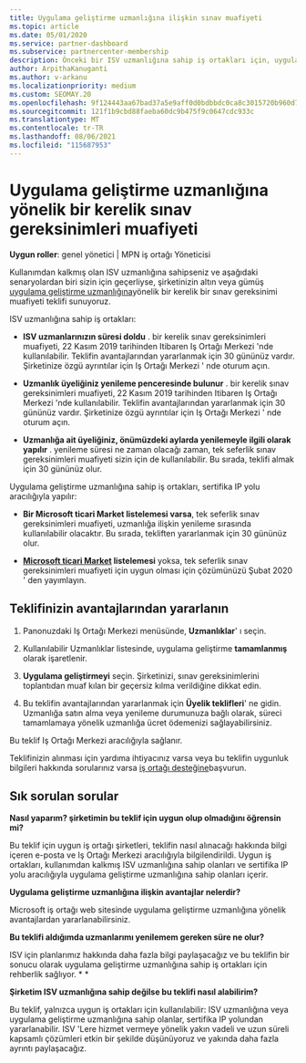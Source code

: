 ```yaml
---
title: Uygulama geliştirme uzmanlığına ilişkin sınav muafiyeti
ms.topic: article
ms.date: 05/01/2020
ms.service: partner-dashboard
ms.subservice: partnercenter-membership
description: Önceki bir ISV uzmanlığına sahip iş ortakları için, uygulama geliştirme uzmanlığına yönelik bir kerelik bir sınav gereksinimi muafiyeti kazanalma hakkında bilgi edinin
author: ArpithaKanuganti
ms.author: v-arkanu
ms.localizationpriority: medium
ms.custom: SEOMAY.20
ms.openlocfilehash: 9f124443aa67bad37a5e9aff0d0bdbbdc0ca8c3015720b960d7b18dd6ce4cbc4
ms.sourcegitcommit: 121f1b9cbd88faeba60dc9b475f9c0647cdc933c
ms.translationtype: MT
ms.contentlocale: tr-TR
ms.lasthandoff: 08/06/2021
ms.locfileid: "115687953"
---
```

# <a name="one-time-exam-requirements-exemption-for-the-application-development-competency"></a>Uygulama geliştirme uzmanlığına yönelik bir kerelik sınav gereksinimleri muafiyeti

**Uygun roller**: genel yönetici | MPN iş ortağı Yöneticisi

Kullanımdan kalkmış olan ISV uzmanlığına sahipseniz ve aşağıdaki senaryolardan biri sizin için geçerliyse, şirketinizin altın veya gümüş [uygulama geliştirme uzmanlığına](https://partner.microsoft.com/membership/application-development-competency)yönelik bir kerelik bir sınav gereksinimi muafiyeti teklifi sunuyoruz. 

ISV uzmanlığına sahip iş ortakları:

- **ISV uzmanlarınızın süresi doldu** . bir kerelik sınav gereksinimleri muafiyeti, 22 Kasım 2019 tarihinden Itibaren Iş Ortağı Merkezi 'nde kullanılabilir. Teklifin avantajlarından yararlanmak için 30 gününüz vardır. Şirketinize özgü ayrıntılar için Iş Ortağı Merkezi ' nde oturum açın.

- **Uzmanlık üyeliğiniz yenileme penceresinde bulunur** . bir kerelik sınav gereksinimleri muafiyeti, 22 Kasım 2019 tarihinden Itibaren Iş Ortağı Merkezi 'nde kullanılabilir. Teklifin avantajlarından yararlanmak için 30 gününüz vardır. Şirketinize özgü ayrıntılar için Iş Ortağı Merkezi ' nde oturum açın.

- **Uzmanlığa ait üyeliğiniz, önümüzdeki aylarda yenilemeyle ilgili olarak yapılır** . yenileme süresi ne zaman olacağı zaman, tek seferlik sınav gereksinimleri muafiyeti sizin için de kullanılabilir. Bu sırada, teklifi almak için 30 gününüz olur.

Uygulama geliştirme uzmanlığına sahip iş ortakları, sertifika IP yolu aracılığıyla yapılır:

- **Bir Microsoft ticari Market listelemesi varsa**, tek seferlik sınav gereksinimleri muafiyeti, uzmanlığa ilişkin yenileme sırasında kullanılabilir olacaktır. Bu sırada, tekliften yararlanmak için 30 gününüz olur.

- **[Microsoft ticari Market](https://azure.microsoft.com/overview/commercial-marketplace/) listelemesi** yoksa, tek seferlik sınav gereksinimleri muafiyeti için uygun olması için çözümünüzü Şubat 2020 ' den yayımlayın.

## <a name="how-to-take-advantage-of-your-offer"></a>Teklifinizin avantajlarından yararlanın

1. Panonuzdaki Iş Ortağı Merkezi menüsünde, **Uzmanlıklar**' ı seçin.
2. Kullanılabilir Uzmanlıklar listesinde, uygulama geliştirme **tamamlanmış** olarak işaretlenir.

3. **Uygulama geliştirmeyi** seçin. Şirketinizi, sınav gereksinimlerini toplantıdan muaf kılan bir geçersiz kılma verildiğine dikkat edin. 

4. Bu teklifin avantajlarından yararlanmak için **Üyelik teklifleri**' ne gidin. Uzmanlığa satın alma veya yenileme durumunuza bağlı olarak, süreci tamamlamaya yönelik uzmanlığa ücret ödemenizi sağlayabilirsiniz. 

Bu teklif Iş Ortağı Merkezi aracılığıyla sağlanır.

Teklifinizin alınması için yardıma ihtiyacınız varsa veya bu teklifin uygunluk bilgileri hakkında sorularınız varsa [iş ortağı desteğine](https://partner.microsoft.com/Support)başvurun. 

## <a name="frequently-asked-questions"></a>Sık sorulan sorular

**Nasıl yaparım? şirketimin bu teklif için uygun olup olmadığını öğrensin mi?**

Bu teklif için uygun iş ortağı şirketleri, teklifin nasıl alınacağı hakkında bilgi içeren e-posta ve Iş Ortağı Merkezi aracılığıyla bilgilendirildi. Uygun iş ortakları, kullanımdan kalkmış ISV uzmanlığına sahip olanları ve sertifika IP yolu aracılığıyla uygulama geliştirme uzmanlığına sahip olanları içerir. 

**Uygulama geliştirme uzmanlığına ilişkin avantajlar nelerdir?**

Microsoft iş ortağı web sitesinde uygulama geliştirme uzmanlığına yönelik avantajlardan yararlanabilirsiniz. 

**Bu teklifi aldığımda uzmanlarımı yenilemem gereken süre ne olur?** 

ISV için planlarımız hakkında daha fazla bilgi paylaşacağız ve bu teklifin bir sonucu olarak uygulama geliştirme uzmanlığına sahip iş ortakları için rehberlik sağlıyor. * *  

**Şirketim ISV uzmanlığına sahip değilse bu teklifi nasıl alabilirim?**

Bu teklif, yalnızca uygun iş ortakları için kullanılabilir: ISV uzmanlığına veya uygulama geliştirme uzmanlığına sahip olanlar, sertifika IP yolundan yararlanabilir. ISV 'Lere hizmet vermeye yönelik yakın vadeli ve uzun süreli kapsamlı çözümleri etkin bir şekilde düşünüyoruz ve yakında daha fazla ayrıntı paylaşacağız. 


